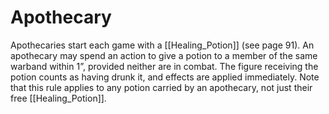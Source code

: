 # Apothecary
Apothecaries start each game with a [[Healing_Potion]] (see page 91). An apothecary may spend an action to give a potion to a member of the same warband within 1”, provided neither are in combat. The figure receiving the potion counts as having drunk it, and effects are applied immediately. Note that this rule applies to any potion carried by an apothecary, not just their free [[Healing_Potion]].